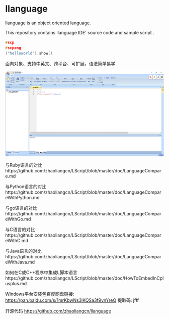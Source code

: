 # llanguage

llanguage  is an object oriented language.

This repository contains llanguage IDE' source code and sample script .

```c++
#scp
#scpeng
("helloworld").show()
```


面向对象、支持中英文、跨平台、可扩展，语法简单易学

![helloworld](https://github.com/zhaoliangcn/LScript/blob/master/helloworld.PNG)

与Ruby语言的对比https://github.com/zhaoliangcn/LScript/blob/master/doc/LanguageCompare.md

与Python语言的对比https://github.com/zhaoliangcn/LScript/blob/master/doc/LanguageCompareWithPython.md

与go语言的对比https://github.com/zhaoliangcn/LScript/blob/master/doc/LanguageCompareWithGo.md

与C语言的对比https://github.com/zhaoliangcn/LScript/blob/master/doc/LanguageCompareWithC.md

与Java语言的对比https://github.com/zhaoliangcn/LScript/blob/master/doc/LanguageCompareWithJava.md

如何在C或C++程序中集成L脚本语言https://github.com/zhaoliangcn/LScript/blob/master/doc/HowToEmbedInCplusplus.md

Windows平台安装包百度网盘链接: https://pan.baidu.com/s/1mrKbwNs3lKQSa3f9ynYreQ 提取码: jfff



开源代码
https://github.com/zhaoliangcn/llanguage

